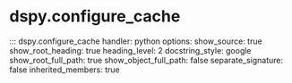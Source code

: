 # dspy.configure_cache


<!-- START_API_REF -->
::: dspy.configure_cache
    handler: python
    options:
        show_source: true
        show_root_heading: true
        heading_level: 2
        docstring_style: google
        show_root_full_path: true
        show_object_full_path: false
        separate_signature: false
        inherited_members: true
<!-- END_API_REF -->
